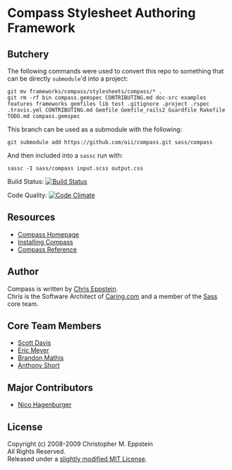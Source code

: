 # Compass Stylesheet Authoring Framework

## Butchery

The following commands were used to convert this repo to something that can be directly `submodule`'d into a project:

    git mv frameworks/compass/stylesheets/compass/* .
    git rm -rf bin compass.gemspec CONTRIBUTING.md doc-src examples features frameworks gemfiles lib test .gitignore .project .rspec .travis.yml CONTRIBUTING.md Gemfile Gemfile_rails2 Guardfile Rakefile TODO.md compass.gemspec

This branch can be used as a submodule with the following:

    git submodule add https://github.com/oii/compass.git sass/compass

And then included into a `sassc` run with:

    sassc -I sass/compass input.scss output.css

Build Status: [![Build Status](https://travis-ci.org/chriseppstein/compass.png)](https://travis-ci.org/chriseppstein/compass)

Code Quality: [![Code Climate](https://codeclimate.com/badge.png)](https://codeclimate.com/github/chriseppstein/compass)

## Resources

* [Compass Homepage](http://compass-style.org/)
* [Installing Compass](http://compass-style.org/install/)
* [Compass Reference](http://compass-style.org/install/reference/)

## Author
Compass is written by [Chris Eppstein](http://chriseppstein.github.com/).<br>
Chris is the Software Architect of [Caring.com](http://caring.com) and a member of the [Sass](https://github.com/nex3/sass) core team.

## Core Team Members

* [Scott Davis](https://github.com/scottdavis)
* [Eric Meyer](https://github.com/ericam)
* [Brandon Mathis](https://github.com/imathis)
* [Anthony Short](https://github.com/anthonyshort/)

## Major Contributors

* [Nico Hagenburger](https://github.com/hagenburger)

## License
Copyright (c) 2008-2009 Christopher M. Eppstein<br>
All Rights Reserved.<br>
Released under a [slightly modified MIT License](compass/blob/stable/LICENSE.markdown).
